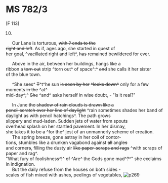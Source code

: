 # MS 782/3

[F 113]

10.

&nbsp;&nbsp;&nbsp;&nbsp;&nbsp;Our Lane is torturous, ~~with ? ends to the \
right and left~~. As if, ages ago, she started in quest of \
her goal, ^vacillated right and left^, ~~has~~ remained bewildered for ever. 

&nbsp;&nbsp;&nbsp;&nbsp;&nbsp;Above in the air, between her buildings, hangs like a \
ribbon a ~~torn out~~ strip ^torn out^ of space^:^ ~~and~~ she calls it her sister \
of the blue town. 

&nbsp;&nbsp;&nbsp;&nbsp;&nbsp;^She sees^ ~~T~~^t^he sun ~~is seen by her~~ ~~^looks down^~~ only for a few moments ~~in the~~ ^at^ \
mid-day^;^ ~~She~~ ^and^ asks herself in wise doubt, - "Is it real?" 

&nbsp;&nbsp;&nbsp;&nbsp;&nbsp;In June ~~the shadow of rain clouds is drawn like a \
pencil scratch over her line of daylight~~ ^rain sometimes shades her band of daylight as with pencil hatchings^. The path grows \
slippery and mud-laden. Sudden jets of water from spouts \
overhead splash on her startled pavement. In her dismay, \
she takes it ~~to be a~~ ^for the^ jest of an unmannerly scheme of creation. \
&nbsp;&nbsp;&nbsp;&nbsp;&nbsp;The spring breeze, gone astray in her coil of contor- \
tions, stumbles like a drunken vagabond against ~~all~~ angle~~s~~ \
and corner~~s~~, filling the dusty air ~~like paper-scraps and rags~~ ^with scraps of paper and rag^. \
"What fury of foolishness^!^ ~~of~~ ^Are^ the Gods gone mad^?^" she exclaims \
in indignation. \
&nbsp;&nbsp;&nbsp;&nbsp;&nbsp;But the daily refuse from the houses on both sides - \
scales of fish mixed with ashes, peelings of vegetables,
![p269](MS782_3-269.jpg)
